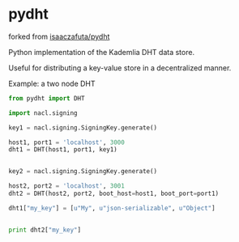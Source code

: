 pydht
==========

forked from [isaaczafuta/pydht](https://github.com/isaaczafuta/pydht)


Python implementation of the Kademlia DHT data store.

Useful for distributing a key-value store in a decentralized manner.

Example: a two node DHT

```python
from pydht import DHT

import nacl.signing

key1 = nacl.signing.SigningKey.generate()

host1, port1 = 'localhost', 3000
dht1 = DHT(host1, port1, key1)


key2 = nacl.signing.SigningKey.generate()

host2, port2 = 'localhost', 3001
dht2 = DHT(host2, port2, boot_host=host1, boot_port=port1)

dht1["my_key"] = [u"My", u"json-serializable", u"Object"]


print dht2["my_key"]
```
